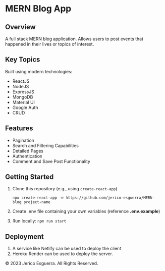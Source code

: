 
# MERN Blog App

## Overview
A full stack MERN blog application. Allows users to post events that happened in their lives or topics of interest.

## Key Topics
Built using modern technologies:

* ReactJS
* NodeJS
* ExpressJS
* MongoDB
* Material UI
* Google Auth
* CRUD

## Features
* Pagination
* Search and Filtering Capabilities
* Detailed Pages
* Authentication
* Comment and Save Post Functionality

## Getting Started

1. Clone this repository (e.g., using `create-react-app`)

	`npx create-react-app -e https://github.com/jerico-esguerra/MERN-blog project-name`

2. Create .env file containing your own variables (reference **.env.example**)
3. Run locally: `npm run start`

## Deployment

1. A service like Netlify can be used to deploy the client
2. ~~Heroku~~ Render can be used to deploy the server.

© 2023 Jerico Esguerra. All Rights Reserved.
